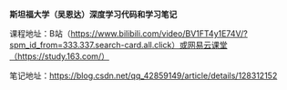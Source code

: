 **斯坦福大学（吴恩达）深度学习代码和学习笔记**

课程地址：B站（https://www.bilibili.com/video/BV1FT4y1E74V/?spm_id_from=333.337.search-card.all.click）或网易云课堂（https://study.163.com/）

笔记地址：https://blog.csdn.net/qq_42859149/article/details/128312152
